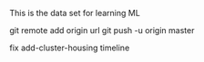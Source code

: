This is the data set for learning ML

git remote add origin url
git push -u origin master

fix add-cluster-housing timeline
